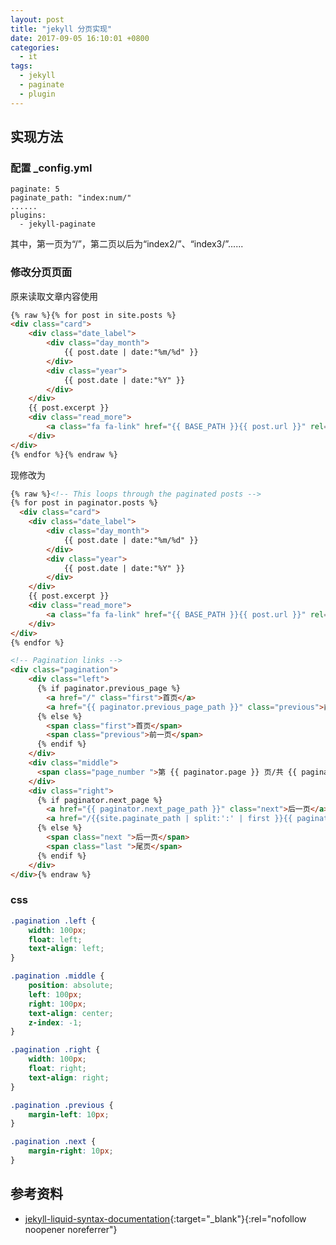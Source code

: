 ```yaml
---
layout: post
title: "jekyll 分页实现"
date: 2017-09-05 16:10:01 +0800
categories:
  - it
tags:
  - jekyll
  - paginate
  - plugin
---
```


## 实现方法
### 配置 _config.yml  
```
paginate: 5
paginate_path: "index:num/"
......
plugins:
  - jekyll-paginate
```
其中，第一页为“/”，第二页以后为“index2/”、“index3/”......  
<!-- more -->

### 修改分页页面  
原来读取文章内容使用
```html
{% raw %}{% for post in site.posts %}
<div class="card">
	<div class="date_label">
		<div class="day_month">
			{{ post.date | date:"%m/%d" }}
		</div>
		<div class="year">
			{{ post.date | date:"%Y" }}
		</div>
	</div>
	{{ post.excerpt }}
	<div class="read_more">
		<a class="fa fa-link" href="{{ BASE_PATH }}{{ post.url }}" rel="bookmark">查看全文&hellip;</a>
	</div>
</div>
{% endfor %}{% endraw %}
```
现修改为
```html
{% raw %}<!-- This loops through the paginated posts -->
{% for post in paginator.posts %}
  <div class="card">
	<div class="date_label">
		<div class="day_month">
			{{ post.date | date:"%m/%d" }}
		</div>
		<div class="year">
			{{ post.date | date:"%Y" }}
		</div>
	</div>
	{{ post.excerpt }}
	<div class="read_more">
		<a class="fa fa-link" href="{{ BASE_PATH }}{{ post.url }}" rel="bookmark">查看全文&hellip;</a>
	</div>
</div>
{% endfor %}

<!-- Pagination links -->
<div class="pagination">
	<div class="left">
	  {% if paginator.previous_page %}
		<a href="/" class="first">首页</a>
		<a href="{{ paginator.previous_page_path }}" class="previous">前一页</a>
	  {% else %}
		<span class="first">首页</span>
		<span class="previous">前一页</span>
	  {% endif %}
	</div>
	<div class="middle">
	  <span class="page_number ">第 {{ paginator.page }} 页/共 {{ paginator.total_pages }} 页</span>
	</div>
	<div class="right">
	  {% if paginator.next_page %}
		<a href="{{ paginator.next_page_path }}" class="next">后一页</a>
		<a href="/{{site.paginate_path | split:':' | first }}{{ paginator.total_pages }}/" class="last">尾页</a>
	  {% else %}
		<span class="next ">后一页</span>
		<span class="last ">尾页</span>
	  {% endif %}
	</div>
</div>{% endraw %}
```

### css
```css
.pagination .left {
	width: 100px;
	float: left;
	text-align: left;
}

.pagination .middle {
	position: absolute;
	left: 100px;
	right: 100px;
	text-align: center;
	z-index: -1;
}

.pagination .right {
	width: 100px;
	float: right;
	text-align: right;
}

.pagination .previous {
	margin-left: 10px;
}

.pagination .next {
	margin-right: 10px;
}
```

## 参考资料
- [jekyll-liquid-syntax-documentation](https://alfred-sun.github.io/blog/2015/01/10/jekyll-liquid-syntax-documentation/#pagination){:target="_blank"}{:rel="nofollow noopener noreferrer"}  
